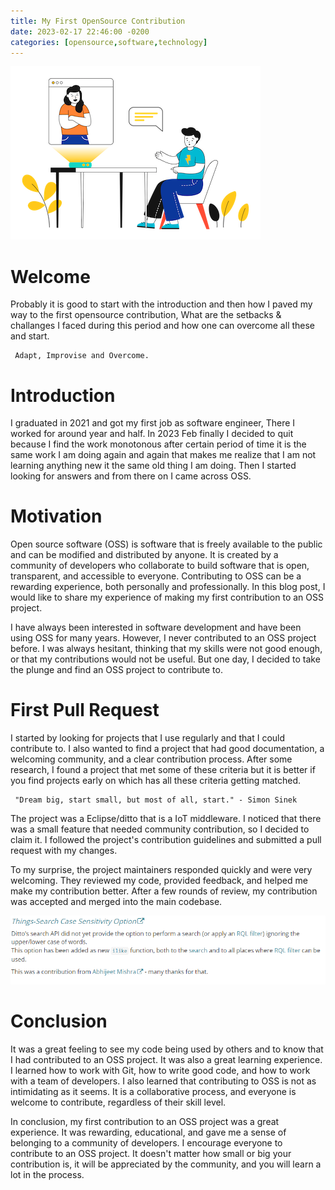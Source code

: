 ```yaml
---
title: My First OpenSource Contribution
date: 2023-02-17 22:46:00 -0200
categories: [opensource,software,technology]
---
```


![](/assets/images/Croods.jpg)

# Welcome
Probably it is good to start with the introduction and then how I paved my way to the first opensource contribution, What are the setbacks & challanges I faced during this period and how one can overcome all these and start.

     Adapt, Improvise and Overcome.

# Introduction
I graduated in 2021 and got my first job as software engineer, There I worked for around year and half. In 2023 Feb finally I decided to quit because I find the work monotonous after  certain period of time it is the same work I am doing again and again that makes me realize that I am not learning anything new it the same old thing I am doing.
Then I started looking for answers and from there on I came across OSS.

# Motivation
Open source software (OSS) is software that is freely available to the public and can be modified and distributed by anyone. It is created by a community of developers who collaborate to build software that is open, transparent, and accessible to everyone. Contributing to OSS can be a rewarding experience, both personally and professionally. In this blog post, I would like to share my experience of making my first contribution to an OSS project.

I have always been interested in software development and have been using OSS for many years. However, I never contributed to an OSS project before. I was always hesitant, thinking that my skills were not good enough, or that my contributions would not be useful. But one day, I decided to take the plunge and find an OSS project to contribute to.

# First Pull Request
I started by looking for projects that I use regularly and that I could contribute to. I also wanted to find a project that had good documentation, a welcoming community, and a clear contribution process. After some research, I found a project that met some of these criteria but it is better if you find projects early on which has all these criteria getting matched.

     "Dream big, start small, but most of all, start." - Simon Sinek

The project was a Eclipse/ditto that is a IoT middleware. I noticed that there was a small feature that needed community contribution, so I decided to claim it. I followed the project's contribution guidelines and submitted a pull request with my changes.

To my surprise, the project maintainers responded quickly and were very welcoming. They reviewed my code, provided feedback, and helped me make my contribution better. After a few rounds of review, my contribution was accepted and merged into the main codebase.

![](/assets/images/contribution.jpg)

# Conclusion
It was a great feeling to see my code being used by others and to know that I had contributed to an OSS project. It was also a great learning experience. I learned how to work with Git, how to write good code, and how to work with a team of developers. I also learned that contributing to OSS is not as intimidating as it seems. It is a collaborative process, and everyone is welcome to contribute, regardless of their skill level.

In conclusion, my first contribution to an OSS project was a great experience. It was rewarding, educational, and gave me a sense of belonging to a community of developers. I encourage everyone to contribute to an OSS project. It doesn't matter how small or big your contribution is, it will be appreciated by the community, and you will learn a lot in the process.